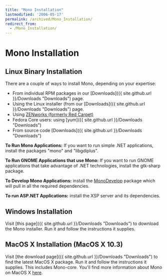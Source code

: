 ```yaml
---
title: "Mono Installation"
lastmodified: '2006-05-17'
permalink: /archived/Mono_Installation/
redirect_from:
  - /Mono_Installation/
---
```


Mono Installation
=================

Linux Binary Installation
-------------------------

There are a couple of ways to install Mono, depending on your expertise:

-   From individual RPM packages in our [Downloads]({{ site.github.url }}/Downloads "Downloads") page.
-   Using the Linux installer (from our [Downloads]({{ site.github.url }}/Downloads "Downloads") page.
-   Using [ZENworks (formerly Red Carpet)](ftp://ftp.novell.com/pub/ximian/redcarpet2)
-   Fedora Core users: using [yum]({{ site.github.url }}/Downloads "Downloads")
-   From source code [Downloads]({{ site.github.url }}/Downloads "Downloads")

**To Run Mono Applications:** If you want to run simple .NET applications, install the packages "mono" and "libgdiplus".

**To Run GNOME Applications that use Mono:** If you want to run GNOME applications that take advantage of .NET technologies, install the gtk-sharp package.

**To Develop Mono Applications:** install the [MonoDevelop](http://www.monodevelop.com) package which will pull in all the required dependencies.

**To run ASP.NET Applications:** install the XSP server and its dependencies.

Windows Installation
--------------------

Visit [this page]({{ site.github.url }}/Downloads "Downloads") to download the Mono installer. Run it and follow the instructions it supplies.

MacOS X Installation (MacOS X 10.3)
-----------------------------------

Visit [the download page]({{ site.github.url }}/Downloads "Downloads") to find the latest MacOS X package. Run it and follow the instructions it supplies. This includes Mono-core. You'll find more information about Mono on MacOS X [here](/index.php?title=Mono_on_Mac_OS_X&action=edit&redlink=1 "Mono on Mac OS X (page does not exist)").

